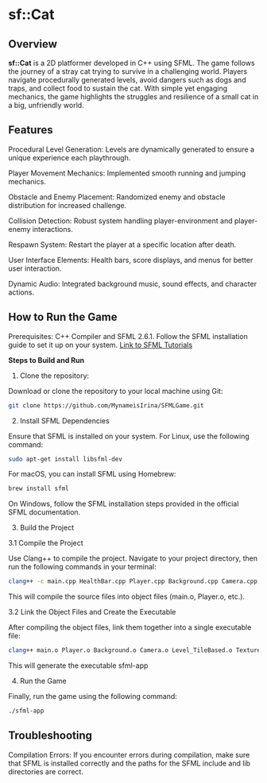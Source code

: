 # sf::Cat

## Overview

**sf::Cat** is a 2D platformer developed in C++ using SFML. The game follows the journey of a stray cat trying to survive in a challenging world. Players navigate procedurally generated levels, avoid dangers such as dogs and traps, and collect food to sustain the cat. With simple yet engaging mechanics, the game highlights the struggles and resilience of a small cat in a big, unfriendly world.

## Features

Procedural Level Generation: Levels are dynamically generated to ensure a unique experience each playthrough.

Player Movement Mechanics: Implemented smooth running and jumping mechanics.

Obstacle and Enemy Placement: Randomized enemy and obstacle distribution for increased challenge.

Collision Detection: Robust system handling player-environment and player-enemy interactions.

Respawn System: Restart the player at a specific location after death.

User Interface Elements: Health bars, score displays, and menus for better user interaction.

Dynamic Audio: Integrated background music, sound effects, and character actions.

## How to Run the Game
Prerequisites: C++ Compiler and SFML 2.6.1. Follow the SFML installation guide to set it up on your system. [Link to SFML Tutorials](https://www.sfml-dev.org/tutorials/2.6/)


**Steps to Build and Run**

1. Clone the repository:
   
Download or clone the repository to your local machine using Git: 
```bash
git clone https://github.com/MynameisIrina/SFMLGame.git
```
2. Install SFML Dependencies
   
Ensure that SFML is installed on your system. For Linux, use the following command:
```bash
sudo apt-get install libsfml-dev
```

For macOS, you can install SFML using Homebrew:
```bash
brew install sfml
```

On Windows, follow the SFML installation steps provided in the official SFML documentation.

3. Build the Project

  3.1 Compile the Project
  
  Use Clang++ to compile the project. Navigate to your project directory, then run the following commands in your terminal:
  ```bash
  clang++ -c main.cpp HealthBar.cpp Player.cpp Background.cpp Camera.cpp Level_TileBased.cpp TextureLoader.cpp Math.cpp Obstacle.cpp -I<sfml-install-path>/include -std=c++17
  ```
  
  This will compile the source files into object files (main.o, Player.o, etc.).

  3.2 Link the Object Files and Create the Executable
  
  After compiling the object files, link them together into a single executable file:
  ```bash
  clang++ main.o Player.o Background.o Camera.o Level_TileBased.o TextureLoader.o Math.o Obstacle.o HealthBar.o -o sfml-app -L<sfml-install-path>/lib -lsfml-graphics -lsfml-window -lsfml-system
  ```
  
  This will generate the executable sfml-app

4. Run the Game

Finally, run the game using the following command:
```bash
./sfml-app
```

## Troubleshooting

Compilation Errors: If you encounter errors during compilation, make sure that SFML is installed correctly and the paths for the SFML include and lib directories are correct.







